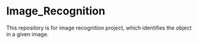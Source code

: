 # Image_Recognition
This repository is for image recognition project, which identifies the object in a given image.

